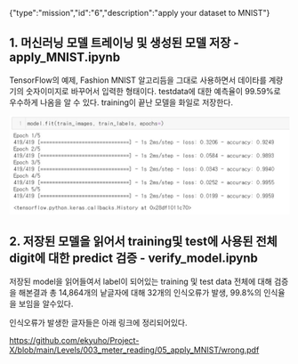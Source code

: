 {"type":"mission","id":"6","description":"apply your dataset to MNIST"}

## 1. 머신러닝 모델 트레이닝 및 생성된 모델 저장 - apply_MNIST.ipynb

TensorFlow의 예제, Fashion MNIST 알고리듬을 그대로 사용하면서 데이타를 계량기의 숫자이미지로 바꾸어서 입력한 형태이다.
testdata에 대한 예측율이 99.59%로 우수하게 나옴을 알 수 있다.  training이 끝난 모델을 화일로 저장한다.

![모델 training](image1.jpg)


## 2. 저장된 모델을 읽어서 training및 test에 사용된 전체 digit에 대한 predict 검증 - verify_model.ipynb

저장된 model을 읽어들여서 label이 되어있는 training 및 test data 전체에 대해 검증을 해본결과
총 14,864개의 낱글자에 대해 32개의 인식오류가 발생, 99.8%의 인식율을 보임을 알수있다.

인식오류가 발생한 글자들은 아래 링크에 정리되어있다.

https://github.com/ekyuho/Project-X/blob/main/Levels/003_meter_reading/05_apply_MNIST/wrong.pdf 